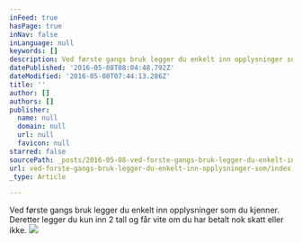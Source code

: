 ```yaml
---
inFeed: true
hasPage: true
inNav: false
inLanguage: null
keywords: []
description: Ved første gangs bruk legger du enkelt inn opplysninger som du kjenner. Deretter legger du kun inn 2 tall og får vite om du har betalt nok skatt eller ikke.
datePublished: '2016-05-08T08:04:48.792Z'
dateModified: '2016-05-08T07:44:13.286Z'
title: ''
author: []
authors: []
publisher:
  name: null
  domain: null
  url: null
  favicon: null
starred: false
sourcePath: _posts/2016-05-08-ved-forste-gangs-bruk-legger-du-enkelt-inn-opplysninger-som.md
url: ved-forste-gangs-bruk-legger-du-enkelt-inn-opplysninger-som/index.html
_type: Article

---
```

Ved første gangs bruk legger du enkelt inn opplysninger som du kjenner. Deretter legger du kun inn 2 tall og får vite om du har betalt nok skatt eller ikke.
![](https://the-grid-user-content.s3-us-west-2.amazonaws.com/a65ec9e0-6ca5-447c-9bf7-a0c121a1d92b.jpg)